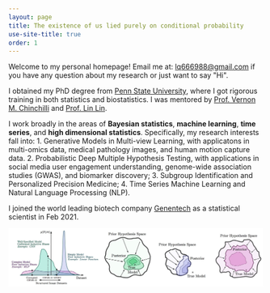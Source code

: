 ```yaml
---
layout: page
title: The existence of us lied purely on conditional probability
use-site-title: true
order: 1
---
```



Welcome to my personal homepage! Email me at: lq666988@gmail.com if you have any question about my research or just want to say "Hi". 

I obtained my PhD degree from [Penn State University](https://www.psu.edu), where I got rigorous training in both statistics and biostatistics. I was mentored by [Prof. Vernon M. Chinchilli](https://pennstate.pure.elsevier.com/en/persons/vernon-chinchilli) and [Prof. Lin Lin](http://www.personal.psu.edu/lul37/index.html). 

I work broadly in the areas of **Bayesian statistics**, **machine learning**, **time series**, and **high dimensional statistics**. Specifically, my research interests fall into: 1. Generative Models in Multi-view Learning, with applicatons in multi-omics data, medical pathology images, and human motion capture data. 2. Probabilistic Deep Multiple Hypothesis Testing, with applications in social media user engagement understanding, genome-wide association studies (GWAS), and biomarker discovery; 3. Subgroup Identification and Personalized Precision Medicine; 4. Time Series Machine Learning and Natural Language Processing (NLP).

I joined the world leading biotech company [Genentech](https://www.gene.com) as a statistical scientist in Feb 2021.

<img align="right" src="/assets/img/bayesian_dl.png" alt="" width="600">


